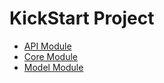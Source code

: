 # KickStart Project

- [API Module](./api/README.md)
- [Core Module](./core/README.md)
- [Model Module](./model/README.md)
